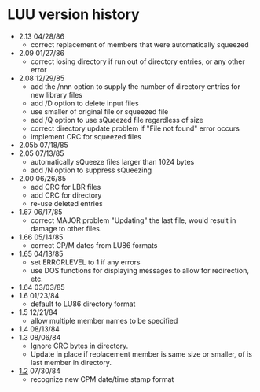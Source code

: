 # LUU version history

- 2.13 04/28/86
    - correct replacement of members that were automatically squeezed
- 2.09 01/27/86
    - correct losing directory if run out of directory entries, or any other error
- 2.08 12/29/85
    - add the /nnn option to supply the number of directory entries for new library files
    - add /D option to delete input files
    - use smaller of original file or squeezed file
    - add /Q option to use sQueezed file regardless of size
    - correct directory update problem if "File not found" error occurs
    - implement CRC for squeezed files
- 2.05b 07/18/85
- 2.05 07/13/85
    - automatically sQueeze files larger than 1024 bytes
    - add /N option to suppress sQueezing
- 2.00 06/26/85
    - add CRC for LBR files
    - add CRC for directory
    - re-use deleted entries
- 1.67 06/17/85
    - correct MAJOR problem "Updating" the last file, would result in damage to other files.
- 1.66 05/14/85
    - correct CP/M dates from LU86 formats
- 1.65 04/13/85
    - set ERRORLEVEL to 1 if any errors
    - use DOS functions for displaying messages to allow for redirection, etc.
- 1.64 03/03/85
- 1.6 01/23/84
    -  default to LU86 directory format
- 1.5 12/21/84
    -  allow multiple member names to be specified
- 1.4 08/13/84
- 1.3 08/06/84
    -  Ignore CRC bytes in directory.
    -  Update in place if replacement member is same size or smaller, of is last member in directory.
- [1.2](1.2) 07/30/84
    -  recognize new CPM date/time stamp format
